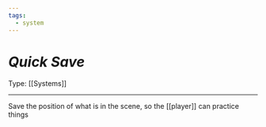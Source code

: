 ```yaml
---
tags:
  - system
---
```

# _Quick Save_

Type: [[Systems]]

----


Save the position of what is in the scene, so the [[player]] can practice things